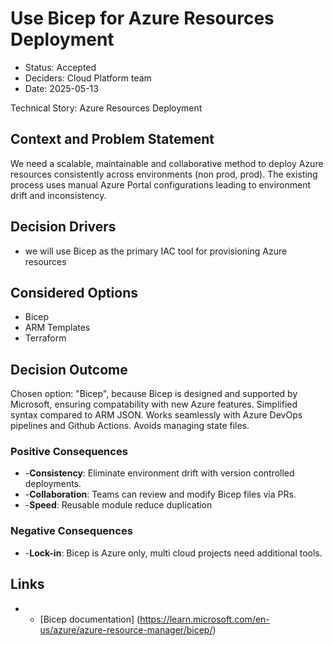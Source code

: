 # Use Bicep for Azure Resources Deployment

* Status: Accepted
* Deciders: Cloud Platform team
* Date: 2025-05-13

Technical Story: Azure Resources Deployment

## Context and Problem Statement

We need a scalable, maintainable and collaborative method to deploy Azure resources consistently across environments (non prod, prod). The existing process uses manual Azure Portal configurations leading to environment drift and inconsistency.

## Decision Drivers

* we will use Bicep as the primary IAC tool for provisioning Azure resources

## Considered Options

* Bicep
* ARM Templates
* Terraform

## Decision Outcome

Chosen option: "Bicep", because Bicep is designed and supported by Microsoft, ensuring compatability with new Azure features. Simplified syntax compared to ARM JSON. Works seamlessly with Azure DevOps pipelines and Github Actions. Avoids managing state files.

### Positive Consequences

* -**Consistency**: Eliminate environment drift with version controlled deployments.
* -**Collaboration**: Teams can review and modify Bicep files via PRs.
* -**Speed**: Reusable module reduce duplication

### Negative Consequences

* -**Lock-in**: Bicep is Azure only, multi cloud projects need additional tools.

## Links

* - [Bicep documentation] (https://learn.microsoft.com/en-us/azure/azure-resource-manager/bicep/)
